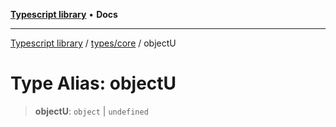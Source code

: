 [**Typescript library**](../../../index.md) • **Docs**

***

[Typescript library](../../../modules.md) / [types/core](../index.md) / objectU

# Type Alias: objectU

> **objectU**: `object` \| `undefined`
